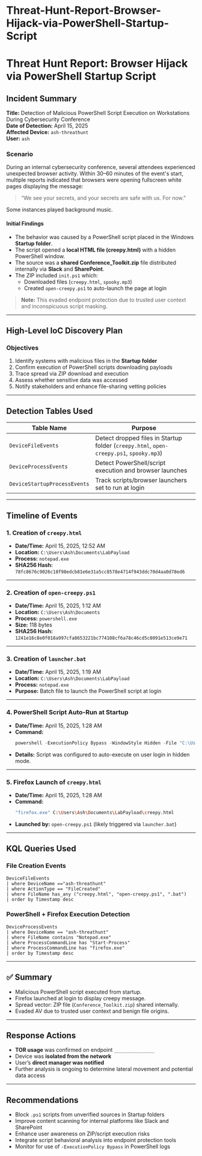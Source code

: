 # Threat-Hunt-Report-Browser-Hijack-via-PowerShell-Startup-Script

# Threat Hunt Report: Browser Hijack via PowerShell Startup Script

## Incident Summary

**Title:** Detection of Malicious PowerShell Script Execution on Workstations During Cybersecurity Conference  
**Date of Detection:** April 15, 2025  
**Affected Device:** `ash-threathunt`  
**User:** `ash`  

### Scenario

During an internal cybersecurity conference, several attendees experienced unexpected browser activity. Within 30–60 minutes of the event's start, multiple reports indicated that browsers were opening fullscreen white pages displaying the message:

> “We see your secrets, and your secrets are safe with us. For now.”

Some instances played background music.

#### Initial Findings
- The behavior was caused by a PowerShell script placed in the Windows **Startup folder**.
- The script opened a **local HTML file (creepy.html)** with a hidden PowerShell window.
- The source was a **shared Conference_Toolkit.zip** file distributed internally via **Slack** and **SharePoint**.
- The ZIP included `init.ps1` which:
  - Downloaded files (`creepy.html`, `spooky.mp3`)
  - Created `open-creepy.ps1` to auto-launch the page at login

> **Note:** This evaded endpoint protection due to trusted user context and inconspicuous script masking.

---

## High-Level IoC Discovery Plan

### Objectives
1. Identify systems with malicious files in the **Startup folder**  
2. Confirm execution of PowerShell scripts downloading payloads  
3. Trace spread via ZIP download and execution  
4. Assess whether sensitive data was accessed  
5. Notify stakeholders and enhance file-sharing vetting policies  

---

## Detection Tables Used

| Table Name               | Purpose                                                                 |
|--------------------------|-------------------------------------------------------------------------|
| `DeviceFileEvents`       | Detect dropped files in Startup folder (`creepy.html`, `open-creepy.ps1`, `spooky.mp3`) |
| `DeviceProcessEvents`    | Detect PowerShell/script execution and browser launches                 |
| `DeviceStartupProcessEvents` | Track scripts/browser launchers set to run at login             |

---

## Timeline of Events

### 1. Creation of `creepy.html`
- **Date/Time:** April 15, 2025, 12:52 AM  
- **Location:** `C:\Users\Ash\Documents\LabPayload`  
- **Process:** `notepad.exe`  
- **SHA256 Hash:** `78fc8676c9026c18f98edcb81e6e31a5cc8578e4714f943ddc70d4aa0d78ed6`

---

### 2. Creation of `open-creepy.ps1`
- **Date/Time:** April 15, 2025, 1:12 AM  
- **Location:** `C:\Users\Ash\Documents`  
- **Process:** `powershell.exe`  
- **Size:** 118 bytes  
- **SHA256 Hash:** `1241e16c8e0f018a997cfa8653221bc774108cf6a78c46cd5c8091e513ce9e71`

---

### 3. Creation of `launcher.bat`
- **Date/Time:** April 15, 2025, 1:19 AM  
- **Location:** `C:\Users\Ash\Documents\LabPayload`  
- **Process:** `notepad.exe`  
- **Purpose:** Batch file to launch the PowerShell script at login

---

### 4. PowerShell Script Auto-Run at Startup
- **Date/Time:** April 15, 2025, 1:28 AM  
- **Command:**
  ```powershell
  powershell -ExecutionPolicy Bypass -WindowStyle Hidden -File "C:\Users\Ash\AppData\Roaming\Microsoft\Windows\Start Menu\Programs\Startup\open-creepy.ps1"
  ```
- **Details:** Script was configured to auto-execute on user login in hidden mode.

---

### 5. Firefox Launch of `creepy.html`
- **Date/Time:** April 15, 2025, 1:28 AM  
- **Command:**
  ```bash
  "firefox.exe" C:\Users\Ash\Documents\LabPayload\creepy.html
  ```
- **Launched by:** `open-creepy.ps1` (likely triggered via `launcher.bat`)

---

## KQL Queries Used

### File Creation Events
```kql
DeviceFileEvents
| where DeviceName =="ash-threathunt"
| where ActionType == "FileCreated"
| where FileName has_any ("creepy.html", "open-creepy.ps1", ".bat")
| order by Timestamp desc

```

### PowerShell + Firefox Execution Detection
```kql
DeviceProcessEvents
| where DeviceName == "ash-threathunt"
| where FileName contains "Notepad.exe"
| where ProcessCommandLine has "Start-Process"
| where ProcessCommandLine has "firefox.exe"
| order by Timestamp desc
```

---
## ✅ Summary

- Malicious PowerShell script executed from startup.
- Firefox launched at login to display creepy message.
- Spread vector: ZIP file (`Conference_Toolkit.zip`) shared internally.
- Evaded AV due to trusted user context and benign file origins.
---

## Response Actions

- **TOR usage** was confirmed on endpoint `_______________`
- Device was **isolated from the network**
- User’s **direct manager was notified**
- Further analysis is ongoing to determine lateral movement and potential data access

---

## Recommendations

- Block `.ps1` scripts from unverified sources in Startup folders
- Improve content scanning for internal platforms like Slack and SharePoint
- Enhance user awareness on ZIP/script execution risks
- Integrate script behavioral analysis into endpoint protection tools
- Monitor for use of `-ExecutionPolicy Bypass` in PowerShell logs
